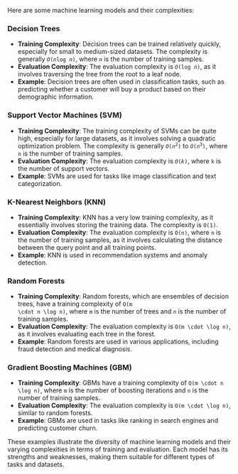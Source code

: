 Here are some machine learning models and their complexities:

### Decision Trees
- **Training Complexity**: Decision trees can be trained relatively quickly, especially for small to medium-sized datasets. The complexity is generally <code>$O(n \log n)$</code>, where <code>$n$</code> is the number of training samples.
- **Evaluation Complexity**: The evaluation complexity is <code>$O(\log n)$</code>, as it involves traversing the tree from the root to a leaf node.
- **Example**: Decision trees are often used in classification tasks, such as predicting whether a customer will buy a product based on their demographic information.

### Support Vector Machines (SVM)
- **Training Complexity**: The training complexity of SVMs can be quite high, especially for large datasets, as it involves solving a quadratic optimization problem. The complexity is generally <code>$O(n^2)$</code> to <code>$O(n^3)$</code>, where <code>n</code> is the number of training samples.
- **Evaluation Complexity**: The evaluation complexity is <code>$O(k)$</code>, where <code>k</code> is the number of support vectors.
- **Example**: SVMs are used for tasks like image classification and text categorization.

### K-Nearest Neighbors (KNN)
- **Training Complexity**: KNN has a very low training complexity, as it essentially involves storing the training data. The complexity is <code>O(1)</code>.
- **Evaluation Complexity**: The evaluation complexity is <code>O(n)</code>, where <code>n</code> is the number of training samples, as it involves calculating the distance between the query point and all training points.
- **Example**: KNN is used in recommendation systems and anomaly detection.

### Random Forests
- **Training Complexity**: Random forests, which are ensembles of decision trees, have a training complexity of <code>O(m \cdot n \log n)</code>, where <code>m</code> is the number of trees and <code>n</code> is the number of training samples.
- **Evaluation Complexity**: The evaluation complexity is <code>O(m \cdot \log n)</code>, as it involves evaluating each tree in the forest.
- **Example**: Random forests are used in various applications, including fraud detection and medical diagnosis.

### Gradient Boosting Machines (GBM)
- **Training Complexity**: GBMs have a training complexity of <code>O(m \cdot n \log n)</code>, where <code>m</code> is the number of boosting iterations and <code>n</code> is the number of training samples.
- **Evaluation Complexity**: The evaluation complexity is <code>O(m \cdot \log n)</code>, similar to random forests.
- **Example**: GBMs are used in tasks like ranking in search engines and predicting customer churn.

These examples illustrate the diversity of machine learning models and their varying complexities in terms of training and evaluation. Each model has its strengths and weaknesses, making them suitable for different types of tasks and datasets.
